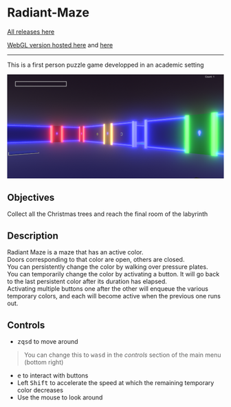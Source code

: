 # Radiant-Maze

[All releases here](https://github.com/Speedphoenix/Radiant-Maze/releases/latest)

[WebGL version hosted here](https://radiantmaze.jeanteur.dev/) and [here](https://simmer.io/@Speedphoenix/radiant-maze)

---

This is a first person puzzle game developped in an academic setting

![Game screenshot](/radiant_maze_screenshot.png)

## Objectives
Collect all the Christmas trees and reach the final room of the labyrinth

## Description
Radiant Maze is a maze that has an active color.  
Doors corresponding to that color are open, others are closed.  
You can persistently change the color by walking over pressure plates.  
You can temporarily change the color by activating a button. It will go back to the last persistent color after its duration has elapsed.  
Activating multiple buttons one after the other will enqueue the various temporary colors, and each will become active when the previous one runs out.

## Controls
- <kbd>z</kbd><kbd>q</kbd><kbd>s</kbd><kbd>d</kbd> to move around
> You can change this to <kbd>w</kbd><kbd>a</kbd><kbd>s</kbd><kbd>d</kbd> in the *controls* section of the main menu (bottom right)
- <kbd>e</kbd> to interact with buttons
- Left <kbd>Shift</kbd> to accelerate the speed at which the remaining temporary color decreases
- Use the mouse to look around

[//]: # (<kbd>Space</kbd> to jump)
